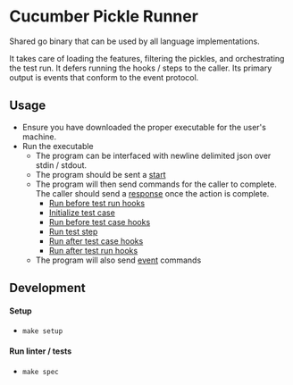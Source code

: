 # Cucumber Pickle Runner

Shared go binary that can be used by all language implementations.

It takes care of loading the features, filtering the pickles, and orchestrating the test run. It defers running the hooks / steps to the caller. Its primary output is events that conform to the event protocol.

## Usage

* Ensure you have downloaded the proper executable for the user's machine.
* Run the executable
  * The program can be interfaced with newline delimited json over stdin / stdout.
  * The program should be sent a [start](./docs/commands/start.md)
  * The program will then send commands for the caller to complete. The caller should send a [response](./docs/commands/action_complete.md) once the action is complete.
    * [Run before test run hooks](./docs/commands/run_test_run_hooks.md)
    * [Initialize test case](./docs/commands/initialize_test_case.md)
    * [Run before test case hooks](./docs/commands/run_test_case_hook.md)
    * [Run test step](./docs/commands/run_test_step.md)
    * [Run after test case hooks](./docs/commands/run_test_case_hook.md)
    * [Run after test run hooks](./docs/commands/run_test_run_hooks.md)
  * The program will also send [event](./docs/commands/event.md) commands

## Development

#### Setup

* `make setup`

#### Run linter / tests

* `make spec`
